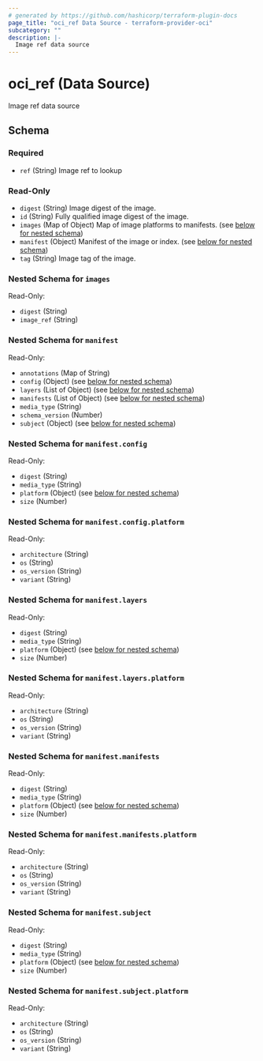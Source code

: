 ```yaml
---
# generated by https://github.com/hashicorp/terraform-plugin-docs
page_title: "oci_ref Data Source - terraform-provider-oci"
subcategory: ""
description: |-
  Image ref data source
---
```


# oci_ref (Data Source)

Image ref data source



<!-- schema generated by tfplugindocs -->
## Schema

### Required

- `ref` (String) Image ref to lookup

### Read-Only

- `digest` (String) Image digest of the image.
- `id` (String) Fully qualified image digest of the image.
- `images` (Map of Object) Map of image platforms to manifests. (see [below for nested schema](#nestedatt--images))
- `manifest` (Object) Manifest of the image or index. (see [below for nested schema](#nestedatt--manifest))
- `tag` (String) Image tag of the image.

<a id="nestedatt--images"></a>
### Nested Schema for `images`

Read-Only:

- `digest` (String)
- `image_ref` (String)


<a id="nestedatt--manifest"></a>
### Nested Schema for `manifest`

Read-Only:

- `annotations` (Map of String)
- `config` (Object) (see [below for nested schema](#nestedobjatt--manifest--config))
- `layers` (List of Object) (see [below for nested schema](#nestedobjatt--manifest--layers))
- `manifests` (List of Object) (see [below for nested schema](#nestedobjatt--manifest--manifests))
- `media_type` (String)
- `schema_version` (Number)
- `subject` (Object) (see [below for nested schema](#nestedobjatt--manifest--subject))

<a id="nestedobjatt--manifest--config"></a>
### Nested Schema for `manifest.config`

Read-Only:

- `digest` (String)
- `media_type` (String)
- `platform` (Object) (see [below for nested schema](#nestedobjatt--manifest--config--platform))
- `size` (Number)

<a id="nestedobjatt--manifest--config--platform"></a>
### Nested Schema for `manifest.config.platform`

Read-Only:

- `architecture` (String)
- `os` (String)
- `os_version` (String)
- `variant` (String)



<a id="nestedobjatt--manifest--layers"></a>
### Nested Schema for `manifest.layers`

Read-Only:

- `digest` (String)
- `media_type` (String)
- `platform` (Object) (see [below for nested schema](#nestedobjatt--manifest--layers--platform))
- `size` (Number)

<a id="nestedobjatt--manifest--layers--platform"></a>
### Nested Schema for `manifest.layers.platform`

Read-Only:

- `architecture` (String)
- `os` (String)
- `os_version` (String)
- `variant` (String)



<a id="nestedobjatt--manifest--manifests"></a>
### Nested Schema for `manifest.manifests`

Read-Only:

- `digest` (String)
- `media_type` (String)
- `platform` (Object) (see [below for nested schema](#nestedobjatt--manifest--manifests--platform))
- `size` (Number)

<a id="nestedobjatt--manifest--manifests--platform"></a>
### Nested Schema for `manifest.manifests.platform`

Read-Only:

- `architecture` (String)
- `os` (String)
- `os_version` (String)
- `variant` (String)



<a id="nestedobjatt--manifest--subject"></a>
### Nested Schema for `manifest.subject`

Read-Only:

- `digest` (String)
- `media_type` (String)
- `platform` (Object) (see [below for nested schema](#nestedobjatt--manifest--subject--platform))
- `size` (Number)

<a id="nestedobjatt--manifest--subject--platform"></a>
### Nested Schema for `manifest.subject.platform`

Read-Only:

- `architecture` (String)
- `os` (String)
- `os_version` (String)
- `variant` (String)


